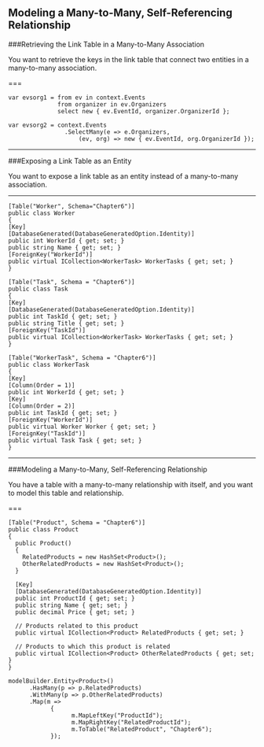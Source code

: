 Modeling a Many-to-Many, Self-Referencing Relationship
---

###Retrieving the Link Table in a Many-to-Many Association

You want to retrieve the keys in the link table that connect two entities in a many-to-many association.

===

```
var evsorg1 = from ev in context.Events
              from organizer in ev.Organizers
              select new { ev.EventId, organizer.OrganizerId };
```

```
var evsorg2 = context.Events
                .SelectMany(e => e.Organizers,
                    (ev, org) => new { ev.EventId, org.OrganizerId });
```

---

###Exposing a Link Table as an Entity

You want to expose a link table as an entity instead of a many-to-many association.

---

```
[Table("Worker", Schema="Chapter6")]
public class Worker
{
[Key]
[DatabaseGenerated(DatabaseGeneratedOption.Identity)]
public int WorkerId { get; set; }
public string Name { get; set; }
[ForeignKey("WorkerId")]
public virtual ICollection<WorkerTask> WorkerTasks { get; set; }
}

[Table("Task", Schema = "Chapter6")]
public class Task
{
[Key]
[DatabaseGenerated(DatabaseGeneratedOption.Identity)]
public int TaskId { get; set; }
public string Title { get; set; }
[ForeignKey("TaskId")]
public virtual ICollection<WorkerTask> WorkerTasks { get; set; }
}

[Table("WorkerTask", Schema = "Chapter6")]
public class WorkerTask
{
[Key]
[Column(Order = 1)]
public int WorkerId { get; set; }
[Key]
[Column(Order = 2)]
public int TaskId { get; set; }
[ForeignKey("WorkerId")]
public virtual Worker Worker { get; set; }
[ForeignKey("TaskId")]
public virtual Task Task { get; set; }
}

```

---

###Modeling a Many-to-Many, Self-Referencing Relationship

You have a table with a many-to-many relationship with itself, and you want to model this table and relationship.

===

```
[Table("Product", Schema = "Chapter6")]
public class Product
{
  public Product()
  {
    RelatedProducts = new HashSet<Product>();
    OtherRelatedProducts = new HashSet<Product>();
  }
  
  [Key]
  [DatabaseGenerated(DatabaseGeneratedOption.Identity)]
  public int ProductId { get; set; }
  public string Name { get; set; }
  public decimal Price { get; set; }
  
  // Products related to this product
  public virtual ICollection<Product> RelatedProducts { get; set; }
  
  // Products to which this product is related
  public virtual ICollection<Product> OtherRelatedProducts { get; set; }
}
```

```
modelBuilder.Entity<Product>()
      .HasMany(p => p.RelatedProducts)
      .WithMany(p => p.OtherRelatedProducts)
      .Map(m =>
            {
                  m.MapLeftKey("ProductId");
                  m.MapRightKey("RelatedProductId");
                  m.ToTable("RelatedProduct", "Chapter6");
            });
```

